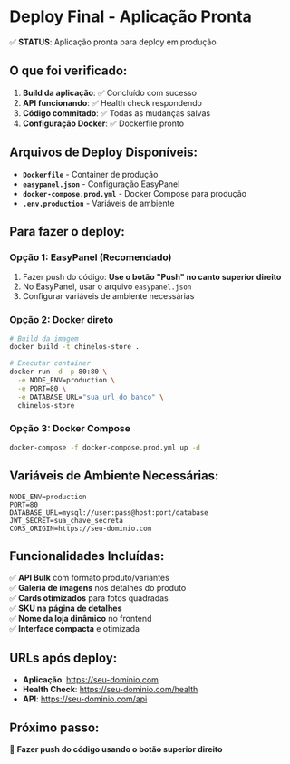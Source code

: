 # Deploy Final - Aplicação Pronta

✅ **STATUS**: Aplicação pronta para deploy em produção

## O que foi verificado:

1. **Build da aplicação**: ✅ Concluído com sucesso
2. **API funcionando**: ✅ Health check respondendo
3. **Código commitado**: ✅ Todas as mudanças salvas
4. **Configuração Docker**: ✅ Dockerfile pronto

## Arquivos de Deploy Disponíveis:

- **`Dockerfile`** - Container de produção
- **`easypanel.json`** - Configuração EasyPanel
- **`docker-compose.prod.yml`** - Docker Compose para produção
- **`.env.production`** - Variáveis de ambiente

## Para fazer o deploy:

### Opção 1: EasyPanel (Recomendado)
1. Fazer push do código: **Use o botão "Push" no canto superior direito**
2. No EasyPanel, usar o arquivo `easypanel.json`
3. Configurar variáveis de ambiente necessárias

### Opção 2: Docker direto
```bash
# Build da imagem
docker build -t chinelos-store .

# Executar container
docker run -d -p 80:80 \
  -e NODE_ENV=production \
  -e PORT=80 \
  -e DATABASE_URL="sua_url_do_banco" \
  chinelos-store
```

### Opção 3: Docker Compose
```bash
docker-compose -f docker-compose.prod.yml up -d
```

## Variáveis de Ambiente Necessárias:

```env
NODE_ENV=production
PORT=80
DATABASE_URL=mysql://user:pass@host:port/database
JWT_SECRET=sua_chave_secreta
CORS_ORIGIN=https://seu-dominio.com
```

## Funcionalidades Incluídas:

✅ **API Bulk** com formato produto/variantes  
✅ **Galeria de imagens** nos detalhes do produto  
✅ **Cards otimizados** para fotos quadradas  
✅ **SKU na página de detalhes**  
✅ **Nome da loja dinâmico** no frontend  
✅ **Interface compacta** e otimizada  

## URLs após deploy:

- **Aplicação**: https://seu-dominio.com
- **Health Check**: https://seu-dominio.com/health
- **API**: https://seu-dominio.com/api

## Próximo passo:

🚀 **Fazer push do código usando o botão superior direito**
